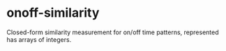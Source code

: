 onoff-similarity
================

Closed-form similarity measurement for on/off time patterns, represented has arrays of integers.